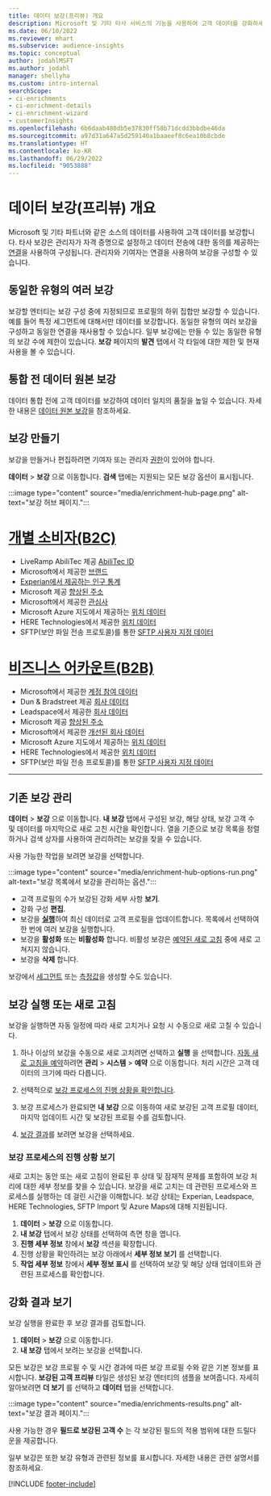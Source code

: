 ```yaml
---
title: 데이터 보강(프리뷰) 개요
description: Microsoft 및 기타 타사 서비스의 기능을 사용하여 고객 데이터를 강화하세요.
ms.date: 06/10/2022
ms.reviewer: mhart
ms.subservice: audience-insights
ms.topic: conceptual
author: jodahlMSFT
ms.author: jodahl
manager: shellyha
ms.custom: intro-internal
searchScope:
- ci-enrichments
- ci-enrichment-details
- ci-enrichment-wizard
- customerInsights
ms.openlocfilehash: 6b6daab480db5e37830ff58b71dcdd3bbdbe46da
ms.sourcegitcommit: a97d31a647a5d259140a1baaeef8c6ea10b8cbde
ms.translationtype: HT
ms.contentlocale: ko-KR
ms.lasthandoff: 06/29/2022
ms.locfileid: "9053888"
---
```

# <a name="data-enrichment-preview-overview"></a>데이터 보강(프리뷰) 개요

Microsoft 및 기타 파트너와 같은 소스의 데이터를 사용하여 고객 데이터를 보강합니다. 타사 보강은 관리자가 자격 증명으로 설정하고 데이터 전송에 대한 동의를 제공하는 [연결](connections.md)을 사용하여 구성됩니다. 관리자와 기여자는 연결을 사용하여 보강을 구성할 수 있습니다.  

## <a name="multiple-enrichments-of-the-same-type"></a>동일한 유형의 여러 보강

보강할 엔터티는 보강 구성 중에 지정되므로 프로필의 하위 집합만 보강할 수 있습니다. 예를 들어 특정 세그먼트에 대해서만 데이터를 보강합니다. 동일한 유형의 여러 보강을 구성하고 동일한 연결을 재사용할 수 있습니다. 일부 보강에는 만들 수 있는 동일한 유형의 보강 수에 제한이 있습니다. **보강** 페이지의 **발견** 탭에서 각 타일에 대한 제한 및 현재 사용을 볼 수 있습니다.

## <a name="enrich-data-sources-before-unification"></a>통합 전 데이터 원본 보강

데이터 통합 전에 고객 데이터를 보강하여 데이터 일치의 품질을 높일 수 있습니다. 자세한 내용은 [데이터 원본 보강](data-sources-enrichment.md)을 참조하세요.

## <a name="create-an-enrichment"></a>보강 만들기

보강을 만들거나 편집하려면 기여자 또는 관리자 [권한](permissions.md)이 있어야 합니다.

**데이터** > **보강** 으로 이동합니다. **검색** 탭에는 지원되는 모든 보강 옵션이 표시됩니다.

:::image type="content" source="media/enrichment-hub-page.png" alt-text="보강 허브 페이지.":::

# <a name="individual-consumers-b-to-c"></a>[개별 소비자(B2C)](#tab/b2c)

- LiveRamp AbiliTec 제공 [AbiliTec ID](enrichment-liveramp.md)
- Microsoft에서 제공한 [브랜드](enrichment-microsoft.md)
- [Experian에서 제공하는 인구 통계](enrichment-experian.md)
- Microsoft 제공 [향상된 주소](enrichment-enhanced-addresses.md)
- Microsoft에서 제공한 [관심사](enrichment-microsoft.md)
- Microsoft Azure 지도에서 제공하는 [위치 데이터](enrichment-azure-maps.md)
- HERE Technologies에서 제공한 [위치 데이터](enrichment-here.md)
- SFTP(보안 파일 전송 프로토콜)를 통한 [SFTP 사용자 지정 데이터](enrichment-SFTP-custom-import.md)

# <a name="business-accounts-b-to-b"></a>[비즈니스 어카운트(B2B)](#tab/b2b)

- Microsoft에서 제공한 [계정 참여 데이터](enrichment-office.md)
- Dun & Bradstreet 제공 [회사 데이터](enrichment-dnb.md)
- Leadspace에서 제공한 [회사 데이터](enrichment-leadspace.md)
- Microsoft 제공 [향상된 주소](enrichment-enhanced-addresses.md)
- Microsoft에서 제공한 [개선된 회사 데이터](enrichment-enhanced-company-data.md)
- Microsoft Azure 지도에서 제공하는 [위치 데이터](enrichment-azure-maps.md)
- HERE Technologies에서 제공한 [위치 데이터](enrichment-here.md)
- SFTP(보안 파일 전송 프로토콜)를 통한 [SFTP 사용자 지정 데이터](enrichment-SFTP-custom-import.md)

---

## <a name="manage-existing-enrichments"></a>기존 보강 관리

**데이터** > **보강** 으로 이동합니다. **내 보강** 탭에서 구성된 보강, 해당 상태, 보강 고객 수 및 데이터를 마지막으로 새로 고친 시간을 확인합니다. 열을 기준으로 보강 목록을 정렬하거나 검색 상자를 사용하여 관리하려는 보강을 찾을 수 있습니다.

사용 가능한 작업을 보려면 보강을 선택합니다.

:::image type="content" source="media/enrichment-hub-options-run.png" alt-text="보강 목록에서 보강을 관리하는 옵션.":::

- 고객 프로필의 수가 보강된 강화 세부 사항 **보기**.
- 강화 구성 **편집**.
- 보강을 [**실행**](#run-or-refresh-enrichments)하여 최신 데이터로 고객 프로필을 업데이트합니다. 목록에서 선택하여 한 번에 여러 보강을 실행합니다.
- 보강을 **활성화** 또는 **비활성화** 합니다. 비활성 보강은 [예약된 새로 고침](system.md#schedule-tab) 중에 새로 고쳐지지 않습니다.
- 보강을 **삭제** 합니다.

보강에서 [세그먼트](segments.md) 또는 [측정값](measures.md)을 생성할 수도 있습니다.

## <a name="run-or-refresh-enrichments"></a>보강 실행 또는 새로 고침

보강을 실행하면 자동 일정에 따라 새로 고치거나 요청 시 수동으로 새로 고칠 수 있습니다.

1. 하나 이상의 보강을 수동으로 새로 고치려면 선택하고 **실행** 을 선택합니다. [자동 새로 고침을 예약](system.md#schedule-tab)하려면 **관리** > **시스템** > **예약** 으로 이동합니다. 처리 시간은 고객 데이터의 크기에 따라 다릅니다.

1. 선택적으로 [보강 프로세스의 진행 상황을 확인합니다](#see-the-progress-of-the-enrichment-process).

1. 보강 프로세스가 완료되면 **내 보강** 으로 이동하여 새로 보강된 고객 프로필 데이터, 마지막 업데이트 시간 및 보강된 프로필 수를 검토합니다.

1. [보강 결과](#view-enrichment-results)를 보려면 보강을 선택하세요.

### <a name="see-the-progress-of-the-enrichment-process"></a>보강 프로세스의 진행 상황 보기

새로 고치는 동안 또는 새로 고침이 완료된 후 상태 및 잠재적 문제를 포함하여 보강 처리에 대한 세부 정보를 찾을 수 있습니다. 보강을 새로 고치는 데 관련된 프로세스와 프로세스를 실행하는 데 걸린 시간을 이해합니다. 보강 상태는 Experian, Leadspace, HERE Technologies, SFTP Import 및 Azure Maps에 대해 지원됩니다.

1. **데이터** > **보강** 으로 이동합니다.
1. **내 보강** 탭에서 보강 상태를 선택하여 측면 창을 엽니다.
1. **진행 세부 정보** 창에서 **보강** 섹션을 확장합니다.
1. 진행 상황을 확인하려는 보강 아래에서 **세부 정보 보기** 를 선택합니다.
1. **작업 세부 정보** 창에서 **세부 정보 표시** 를 선택하여 보강 및 해당 상태 업데이트와 관련된 프로세스를 확인합니다.

## <a name="view-enrichment-results"></a>강화 결과 보기

보강 실행을 완료한 후 보강 결과를 검토합니다.

1. **데이터** > **보강** 으로 이동합니다.
1. **내 보강** 탭에서 보려는 보강을 선택합니다.

모든 보강은 보강 프로필 수 및 시간 경과에 따른 보강 프로필 수와 같은 기본 정보를 표시합니다. **보강된 고객 프리뷰** 타일은 생성된 보강 엔터티의 샘플을 보여줍니다. 자세히 알아보려면 **더 보기** 를 선택하고 **데이터** 탭을 선택합니다.

:::image type="content" source="media/enrichments-results.png" alt-text="보강 결과 페이지.":::

사용 가능한 경우 **필드로 보강된 고객 수** 는 각 보강된 필드의 적용 범위에 대한 드릴다운을 제공합니다.

일부 보강은 또한 보강 유형과 관련된 정보를 표시합니다. 자세한 내용은 관련 설명서를 참조하세요.

[!INCLUDE [footer-include](includes/footer-banner.md)]
